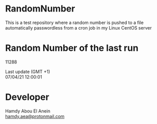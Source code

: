 # RandomNumber    
This is a test repository where a random number is pushed to a file automatically passwordless from a cron job in my Linux CentOS server    
# Random Number of the last run   
11288
      
Last update (GMT +1)    
07/04/21 12:00:01
# Developer    
Hamdy Abou El Anein   
hamdy.aea@protonmail.com
